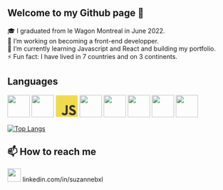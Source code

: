 ## Welcome to my Github page  👋

🎓  I graduated from le Wagon Montreal in June 2022.
<br>
🔭    I’m working on becoming a front-end developper.
<br>
🌱    I’m currently learning Javascript and React and building my portfolio.
<br>
⚡     Fun fact: I have lived in 7 countries and on 3 continents.

## Languages
<p float="left">
<img src="https://user-images.githubusercontent.com/73802863/175089938-361827b5-b6c5-458b-b82e-93c6498d4685.png" width="50" height="50">
<img src="https://user-images.githubusercontent.com/73802863/175089777-ca20b70b-2efe-42fa-996e-3f9ca13ce00a.png" width="50" height="50">
<img src="https://raw.githubusercontent.com/devicons/devicon/master/icons/javascript/javascript-original.svg" alt="javascript" width="50" height="50"/>
<img src="https://user-images.githubusercontent.com/73802863/175089683-ed752b32-273b-4fa4-b298-1a3271beb301.png" width="50" height="50">
<img src="https://user-images.githubusercontent.com/73802863/175090182-3c200427-06e2-465a-bdbf-284b2b55efcf.png" width="50" height="50">
<img src="https://user-images.githubusercontent.com/73802863/175091045-387a2928-72dd-45ea-bf32-e25e245c0e3a.png" width="50" height="50">
<img src="https://user-images.githubusercontent.com/73802863/175091200-1fcce778-0c7b-495d-89de-bade355afc04.png" width="50" height="50">
<img src="https://user-images.githubusercontent.com/73802863/175091302-c8c8f729-0966-48d9-912d-a5e1f6cb6e55.png" width="50" height="50">
 
</p>

[![Top Langs](https://github-readme-stats.vercel.app/api/top-langs/?username=Suebxl)](https://github.com/anuraghazra/github-readme-stats)

## 📫 How to reach me 
<p float="left"> 
<img src="https://user-images.githubusercontent.com/73802863/175087581-2827d908-3f30-4a46-8593-e5d2efe24854.png" width="30" height="30" href="> 
https://twitter.com/glacealavanille
<br> 
<img src="https://user-images.githubusercontent.com/73802863/175086639-21b4a39a-9dbf-4f05-9125-a0e07d29fef5.png" width="30" height="30"> linkedin.com/in/suzannebxl
</p>

  <!--
**Suebxl/Suebxl** is a ✨ _special_ ✨ repository because its `README.md` (this file) appears on your GitHub profile.
- 🤔 I’m looking for help with ...
- 💬 Ask me about ...
- 📫 How to reach me: ...
- 👯 I’m looking to collaborate on ...
- ⚡ Fun fact: ...
- 🔭 I’m currently working on ...
-->
